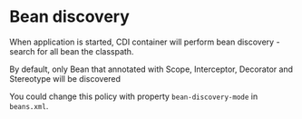 # Bean discovery

When application is started, CDI container will perform bean discovery - search for all bean the classpath.

By default, only Bean that annotated with Scope, Interceptor, Decorator and Stereotype will be discovered

You could change this policy with property `bean-discovery-mode` in `beans.xml`.

